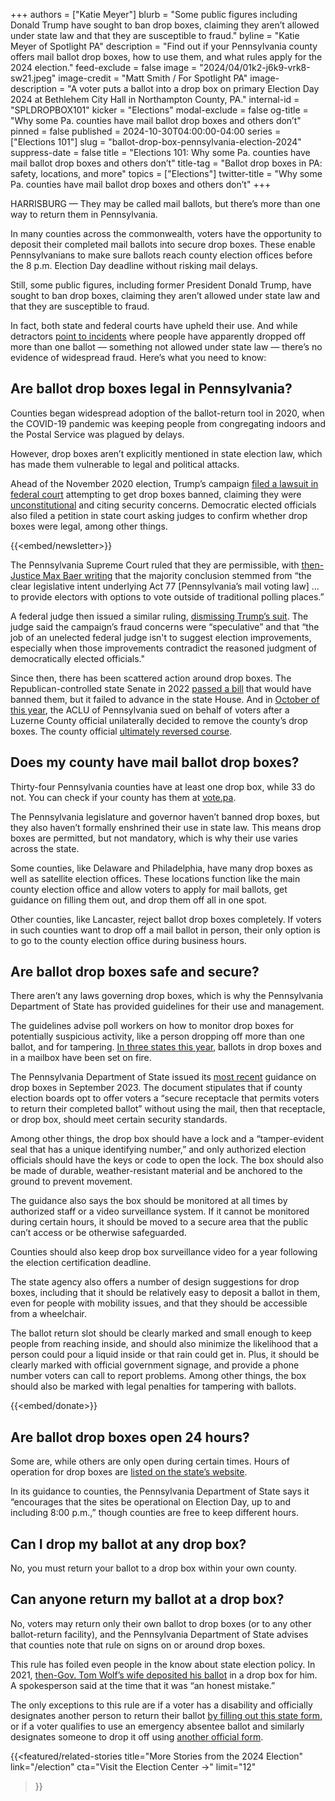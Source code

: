 +++
authors = ["Katie Meyer"]
blurb = "Some public figures including Donald Trump have sought to ban drop boxes, claiming they aren’t allowed under state law and that they are susceptible to fraud."
byline = "Katie Meyer of Spotlight PA"
description = "Find out if your Pennsylvania county offers mail ballot drop boxes, how to use them, and what rules apply for the 2024 election."
feed-exclude = false
image = "2024/04/01k2-j6k9-vrk8-sw21.jpeg"
image-credit = "Matt Smith / For Spotlight PA"
image-description = "A voter puts a ballot into a drop box on primary Election Day 2024 at Bethlehem City Hall in Northampton County, PA."
internal-id = "SPLDROPBOX101"
kicker = "Elections"
modal-exclude = false
og-title = "Why some Pa. counties have mail ballot drop boxes and others don’t"
pinned = false
published = 2024-10-30T04:00:00-04:00
series = ["Elections 101"]
slug = "ballot-drop-box-pennsylvania-election-2024"
suppress-date = false
title = "Elections 101: Why some Pa. counties have mail ballot drop boxes and others don’t"
title-tag = "Ballot drop boxes in PA: safety, locations, and more"
topics = ["Elections"]
twitter-title = "Why some Pa. counties have mail ballot drop boxes and others don’t"
+++

HARRISBURG — They may be called mail ballots, but there’s more than one way to return them in Pennsylvania.

In many counties across the commonwealth, voters have the opportunity to deposit their completed mail ballots into secure drop boxes. These enable Pennsylvanians to make sure ballots reach county election offices before the 8 p.m. Election Day deadline without risking mail delays.

Still, some public figures, including former President Donald Trump, have sought to ban drop boxes, claiming they aren’t allowed under state law and that they are susceptible to fraud.

In fact, both state and federal courts have upheld their use. And while detractors <a href="https://www.pasenategop.com/news/senate-votes-to-ban-unsecured-ballot-drop-boxes-and-private-funding-of-election-operations/">point to incidents</a> where people have apparently dropped off more than one ballot — something not allowed under state law&nbsp;— there’s no evidence of widespread fraud. Here’s what you need to know:

## Are ballot drop boxes legal in Pennsylvania?

Counties began widespread adoption of the ballot-return tool in 2020, when the COVID-19 pandemic was keeping people from congregating indoors and the Postal Service was plagued by delays.

However, drop boxes aren’t explicitly mentioned in state election law, which has made them vulnerable to legal and political attacks.

Ahead of the November 2020 election, Trump’s campaign <a href="https://www.ydr.com/story/news/2020/08/23/trump-campaign-lawsuit-over-ballot-drop-boxes-pa-placed-hold/3426416001/">filed a lawsuit in federal court</a> attempting to get drop boxes banned, claiming they were <a href="https://www.inquirer.com/politics/election/trump-campaign-lawsuit-pennsylvania-mail-ballots-20200629.html">unconstitutional</a> and citing security concerns. Democratic elected officials also filed a petition in state court asking judges to confirm whether drop boxes were legal, among other things.

{{<embed/newsletter>}}

The Pennsylvania Supreme Court ruled that they are permissible, with <a href="https://www.pacourts.us/assets/opinions/Supreme/out/j-96-2020mo%20-%20104548450113066639.pdf#search=%22%27Supreme%2bCourt%27%22">then-Justice Max Baer writing</a> that the majority conclusion stemmed from “the clear legislative intent underlying Act 77 \[Pennsylvania’s mail voting law\] … to provide electors with options to vote outside of traditional polling places.”

A federal judge then issued a similar ruling, <a href="https://www.npr.org/2020/10/10/922673818/judge-blocks-trump-campaign-attempt-to-limit-use-of-drop-boxes-in-pennsylvania">dismissing Trump’s suit</a>. The judge said the campaign’s fraud concerns were “speculative” and that “the job of an unelected federal judge isn&#39;t to suggest election improvements, especially when those improvements contradict the reasoned judgment of democratically elected officials.&#34;

Since then, there has been scattered action around drop boxes. The Republican-controlled state Senate in 2022 <a href="https://www.pasenategop.com/news/senate-votes-to-ban-unsecured-ballot-drop-boxes-and-private-funding-of-election-operations/">passed a bill</a> that would have banned them, but it failed to advance in the state House. And in <a href="https://www.aclupa.org/en/press-releases/aclu-pennsylvania-files-lawsuit-over-removal-mail-ballot-drop-boxes-luzerne-county">October of this year</a>, the ACLU of Pennsylvania sued on behalf of voters after a Luzerne County official unilaterally decided to remove the county’s drop boxes. The county official <a href="https://www.theguardian.com/us-news/2024/oct/07/voting-drop-boxes-luzerne-pennsylvania">ultimately reversed course</a>.

## Does my county have mail ballot drop boxes?

Thirty-four Pennsylvania counties have at least one drop box, while 33 do not. You can check if your county has them at <a href="http://vote.pa">vote.pa</a>.

The Pennsylvania legislature and governor haven’t banned drop boxes, but they also haven’t formally enshrined their use in state law. This means drop boxes are permitted, but not mandatory, which is why their use varies across the state.

Some counties, like Delaware and Philadelphia, have many drop boxes as well as satellite election offices. These locations function like the main county election office and allow voters to apply for mail ballots, get guidance on filling them out, and drop them off all in one spot.

Other counties, like Lancaster, reject ballot drop boxes completely. If voters in such counties want to drop off a mail ballot in person, their only option is to go to the county election office during business hours. <strong></strong>

## Are ballot drop boxes safe and secure?

There aren’t any laws governing drop boxes, which is why the Pennsylvania Department of State has provided guidelines for their use and management.

The guidelines advise poll workers on how to monitor drop boxes for potentially suspicious activity, like a person dropping off more than one ballot, and for tampering. <a href="https://www.pa.gov/content/dam/copapwp-pagov/en/vote/resources/documents-and-forms/PADOS_AuthorizeRepresentativeforEmergencyAbsenteeBallot.pdf&#39;">In three states this year</a>, ballots in drop boxes and in a mailbox have been set on fire.

The Pennsylvania Department of State issued its <a href="https://www.pa.gov/content/dam/copapwp-pagov/en/dos/resources/voting-and-elections/directives-and-guidance/2023-Ballot-Return-Guidance-2.0.pdf">most recent</a> guidance on drop boxes in September 2023. The document stipulates that if county election boards opt to offer voters a “secure receptacle that permits voters to return their completed ballot” without using the mail, then that receptacle, or drop box, should meet certain security standards.

Among other things, the drop box should have a lock and a “tamper-evident seal that has a unique identifying number,” and only authorized election officials should have the keys or code to open the lock. The box should also be made of durable, weather-resistant material and be anchored to the ground to prevent movement.

The guidance also says the box should be monitored at all times by authorized staff or a video surveillance system. If it cannot be monitored during certain hours, it should be moved to a secure area that the public can’t access or be otherwise safeguarded.

Counties should also keep drop box surveillance video for a year following the election certification deadline.

The state agency also offers a number of design suggestions for drop boxes, including that it should be relatively easy to deposit a ballot in them, even for people with mobility issues, and that they should be accessible from a wheelchair.

The ballot return slot should be clearly marked and small enough to keep people from reaching inside, and should also minimize the likelihood that a person could pour a liquid inside or that rain could get in. Plus, it should be clearly marked with official government signage, and provide a phone number voters can call to report problems. Among other things, the box should also be marked with legal penalties for tampering with ballots.

{{<embed/donate>}}

## Are ballot drop boxes open 24 hours?

Some are, while others are only open during certain times. Hours of operation for drop boxes are <a href="https://www.pa.gov/en/agencies/vote/voter-support/mail-in-and-absentee-ballot/return-ballot.html#accordion-8a141a07c1-item-2365a671e9">listed on the state’s website</a>.

In its guidance to counties, the Pennsylvania Department of State says it “encourages that the sites be operational on Election Day, up to and including 8:00 p.m.,” though counties are free to keep different hours.

## Can I drop my ballot at any drop box?

No, you must return your ballot to a drop box within your own county.

## Can anyone return my ballot at a drop box?

No, voters may return only their own ballot to drop boxes (or to any other ballot-return facility), and the Pennsylvania Department of State advises that counties note that rule on signs on or around drop boxes.

This rule has foiled even people in the know about state election policy. In 2021, <a href="https://www.spotlightpa.org/news/2021/11/pa-tom-wolf-mail-ballot-election-law-violation/">then-Gov. Tom Wolf’s wife deposited his ballot</a> in a drop box for him. A spokesperson said at the time that it was “an honest mistake.”

The only exceptions to this rule are if a voter has a disability and officially designates another person to return their ballot <a href="https://www.pa.gov/content/dam/copapwp-pagov/en/vote/resources/documents-and-forms/Authorize-Designated-Agent-for-Mail-in-or-Absentee-Ballot.pdf">by filling out this state form</a>, or if a voter qualifies to use an emergency absentee ballot and similarly designates someone to drop it off using <a href="https://www.pa.gov/content/dam/copapwp-pagov/en/vote/resources/documents-and-forms/PADOS_AuthorizeRepresentativeforEmergencyAbsenteeBallot.pdf">another official form</a>.

{{<featured/related-stories 
  title="More Stories from the 2024 Election" 
  link="/election"
  cta="Visit the Election Center →"
  limit="12"
>}}

